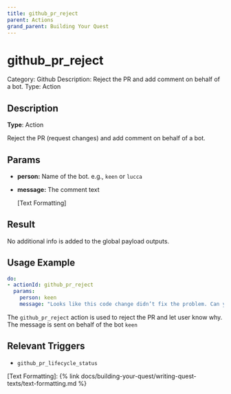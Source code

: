 ```yaml
---
title: github_pr_reject
parent: Actions
grand_parent: Building Your Quest
---
```


# github_pr_reject

Category: Github
Description: Reject the PR and add comment on behalf of a bot.
Type: Action

## Description

**Type**: Action

Reject the PR (request changes) and add comment on behalf of a bot.

## Params

- **person:** Name of the bot. e.g., `keen` or `lucca`
- **message:** The comment text
    
    [Text Formatting]
    

## Result

No additional info is added to the global payload outputs.

## Usage Example

```yaml
do:
- actionId: github_pr_reject
  params:
    person: keen
    message: "Looks like this code change didn’t fix the problem. Can you take a second look?"
```

The `github_pr_reject` action is used to reject the PR and let user know why. The message is sent on behalf of the bot `keen`

## Relevant Triggers

- `github_pr_lifecycle_status`

[Text Formatting]: {% link docs/building-your-quest/writing-quest-texts/text-formatting.md %}